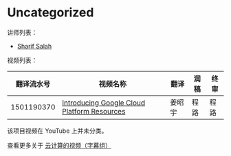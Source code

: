 # Uncategorized

讲师列表：

*   [Sharif Salah](https://plus.google.com/103057053147910473099/posts)
 
视频列表：

| 翻译流水号 | 视频名称 | 翻译 | 润稿 | 终审 |
| -- | -- | -- | -- | -- |
| 1501190370 | [Introducing Google Cloud Platform Resources](https://pub.gfansub.com/Cloud/999-Uncategorized/1501190370-introducing-google-cloud-platform-resources.html)  | 姜昭宇 | 程路 | 程路 |

该项目视频在 YouTube 上并未分类。

查看更多关于 [云计算的视频（字幕组）](https://pub.gfansub.com/Cloud/index.html)
